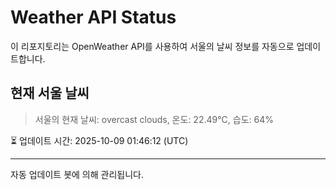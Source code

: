 
# Weather API Status

이 리포지토리는 OpenWeather API를 사용하여 서울의 날씨 정보를 자동으로 업데이트합니다.

## 현재 서울 날씨
> 서울의 현재 날씨: overcast clouds, 온도: 22.49°C, 습도: 64%

⏳ 업데이트 시간: 2025-10-09 01:46:12 (UTC)

---
자동 업데이트 봇에 의해 관리됩니다.
